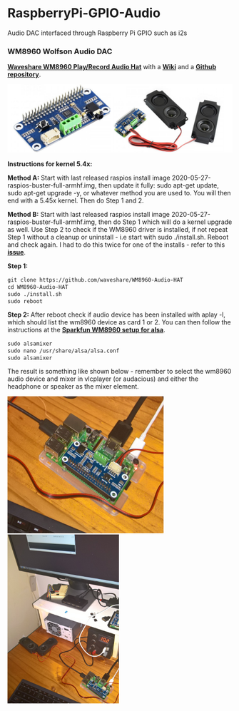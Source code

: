 # RaspberryPi-GPIO-Audio
Audio DAC interfaced through Raspberry Pi GPIO such as i2s

### WM8960 Wolfson Audio DAC

[**Waveshare WM8960 Play/Record Audio Hat**](https://www.waveshare.com/wm8960-audio-hat.htm) with a [**Wiki**](https://www.waveshare.com/wiki/WM8960_Audio_HAT) and a [**Github repository**](https://github.com/waveshare/WM8960-Audio-HAT/).

<p align="left">
<img src="images/pic3.jpg" width="800" />  
<br>
  
**Instructions for kernel 5.4x:**

**Method A:** Start with last released raspios install image 2020-05-27-raspios-buster-full-armhf.img, then update it fully: sudo apt-get update, sudo apt-get upgrade -y, or whatever method you are used to. You will then end with a 5.45x kernel. Then do Step 1 and 2.

**Method B:** Start with last released raspios install image 2020-05-27-raspios-buster-full-armhf.img, then do Step 1 which will do a kernel upgrade as well. Use Step 2 to check if the WM8960 driver is installed, if not repeat Step 1 without a cleanup or uninstall - i.e start with sudo ./install.sh. Reboot and check again. I had to do this twice for one of the installs - refer to this [**issue**](https://github.com/waveshare/WM8960-Audio-HAT/issues/10). 

**Step 1:**
```
git clone https://github.com/waveshare/WM8960-Audio-HAT
cd WM8960-Audio-HAT
sudo ./install.sh
sudo reboot

```
**Step 2:**
After reboot check if audio device has been installed with aplay -l, which should list the wm8960 device as card 1 or 2.
You can then follow the instructions at the [**Sparkfun WM8960 setup for alsa**](https://learn.sparkfun.com/tutorials/sparkfun-top-phat-hookup-guide/wm8690-audio-codec).
```
sudo alsamixer
sudo nano /usr/share/alsa/alsa.conf
sudo alsamixer

```
The result is something like shown below - remember to select the wm8960 audio device and mixer in vlcplayer (or audacious) and either the headphone or speaker as the mixer element.

<p align="left">
<img src="images/pic1.jpg" width="350" />  
<img src="images/pic2.jpg" width="250" />  
<br>
